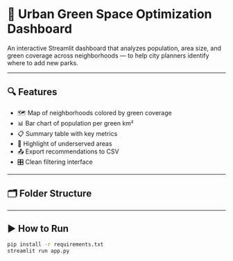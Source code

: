 # 🌳 Urban Green Space Optimization Dashboard

An interactive Streamlit dashboard that analyzes population, area size, and green coverage across neighborhoods — to help city planners identify where to add new parks.

---

## 🔍 Features

- 🗺️ Map of neighborhoods colored by green coverage
- 📊 Bar chart of population per green km²
- 📋 Summary table with key metrics
- 🚨 Highlight of underserved areas
- 📤 Export recommendations to CSV
- 🎛️ Clean filtering interface

---

## 🗂️ Folder Structure


---

## ▶️ How to Run

```bash
pip install -r requirements.txt
streamlit run app.py
